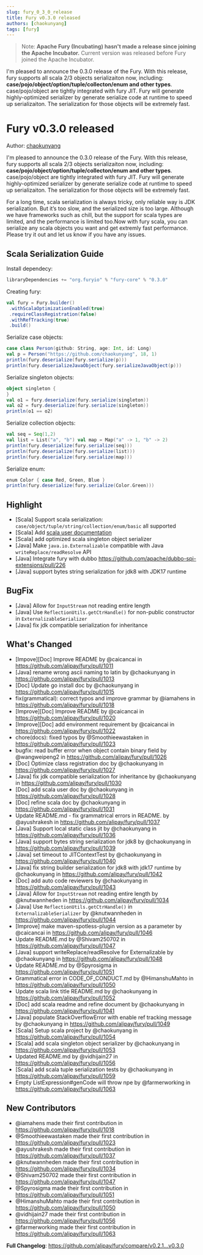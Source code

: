 ```yaml
---
slug: fury_0_3_0_release
title: Fury v0.3.0 released
authors: [chaokunyang]
tags: [fury]
---
```


> Note:
> **Apache Fury (Incubating) hasn't made a release since joining the Apache Incubator.**
> Current version was released before Fury joined the Apache Incubator.

I'm pleased to announce the 0.3.0 release of the Fury. With this release, fury supports all scala 2/3 objects serializaiton now, including: **case/pojo/object/option/tuple/collecton/enum and other types**. case/pojo/object are tightly integrated with fury JIT. Fury will generate highly-optimized serializer by generate serialize code at runtime to speed up serializaiton. The serialization for those objects will be extremely fast.

<!--truncate-->
# Fury v0.3.0 released

Author: [chaokunyang](https://github.com/chaokunyang)

I'm pleased to announce the 0.3.0 release of the Fury. With this release, fury supports all scala 2/3 objects serializaiton now, including: **case/pojo/object/option/tuple/collecton/enum and other types**. case/pojo/object are tightly integrated with fury JIT. Fury will generate highly-optimized serializer by generate serialize code at runtime to speed up serializaiton. The serialization for those objects will be extremely fast.

For a long time, scala serialization is always tricky, only reliable way is JDK serialization. But it’s too slow, and the serialized size is too large. Although we have frameworks such as chill, but the support for scala types are limited, and the performance is limited too.Now with fury scala, you can serialize any scala objects you want and get extremly fast performance. Please try it out and let us know if you have any issues.

## Scala Serialization Guide
Install dependecy:
```sbt
libraryDependencies += "org.furyio" % "fury-core" % "0.3.0"
```

Creating fury:

```scala
val fury = Fury.builder()
 .withScalaOptimizationEnabled(true) 
 .requireClassRegistration(false)
 .withRefTracking(true)
 .build()
```

Serialize case objects:

```scala
case class Person(github: String, age: Int, id: Long)
val p = Person("https://github.com/chaokunyang", 18, 1)
println(fury.deserialize(fury.serialize(p)))
println(fury.deserializeJavaObject(fury.serializeJavaObject(p)))
```

Serialize singleton objects:

```scala
object singleton {
}
val o1 = fury.deserialize(fury.serialize(singleton)) 
val o2 = fury.deserialize(fury.serialize(singleton)) 
println(o1 == o2)
```

Serialize collection objects:

```scala
val seq = Seq(1,2)
val list = List("a", "b") val map = Map("a" -> 1, "b" -> 2)
println(fury.deserialize(fury.serialize(seq)))
println(fury.deserialize(fury.serialize(list)))
println(fury.deserialize(fury.serialize(map)))
```

Serialize enum:

```scala
enum Color { case Red, Green, Blue }
println(fury.deserialize(fury.serialize(Color.Green)))
```

## Highlight
-  [Scala] Support scala serialization: `case/object/tuple/string/collection/enum/basic` all supported
-  [Scala] Add [scala user documentation](https://github.com/alipay/fury/blob/main/docs/guide/scala_guide.md)
- [Scala] add optimized scala singleton object serializer
-  [Java] Make `java.io.Externalizable` compatible with Java `writeReplace/readResolve` API
-  [Java] Integrate fury with dubbo https://github.com/apache/dubbo-spi-extensions/pull/226
- [Java] support bytes string serialization for jdk8 with JDK17 runtime

## BugFix
- [Java] Allow for `InputStream` not reading entire length 
- [Java] Use `ReflectionUtils.getCtrHandle()` for non-public constructor in `ExternalizableSerializer`
- [Java] fix jdk compatible serialization for inheritance 

## What's Changed
* [Impove][Doc] Improve README by @caicancai in https://github.com/alipay/fury/pull/1011
* [Java] rename wrong ascii naming to latin by @chaokunyang in https://github.com/alipay/fury/pull/1013
* [Doc] Update go install doc by @chaokunyang in https://github.com/alipay/fury/pull/1015
* fix(grammatical): correct typos and improve grammar by @iamahens in https://github.com/alipay/fury/pull/1018
* [Improve][Doc] Improve README by @caicancai in https://github.com/alipay/fury/pull/1020
* [Improve][Doc] add environment requirement by @caicancai in https://github.com/alipay/fury/pull/1022
* chore(docs): fixed typos by @Smoothieewastaken in https://github.com/alipay/fury/pull/1023
* bugfix: read buffer error when object contain binary field by @wangweipeng2 in https://github.com/alipay/fury/pull/1026
* [Doc] Optimize class registration doc by @chaokunyang in https://github.com/alipay/fury/pull/1027
* [Java] fix jdk compatible serialization for inheritance by @chaokunyang in https://github.com/alipay/fury/pull/1030
* [Doc] add scala user doc by @chaokunyang in https://github.com/alipay/fury/pull/1028
* [Doc] refine scala doc by @chaokunyang in https://github.com/alipay/fury/pull/1031
* Update README.md - fix grammatrical errors in README. by @ayushrakesh in https://github.com/alipay/fury/pull/1037
* [Java] Support local static class jit by @chaokunyang in https://github.com/alipay/fury/pull/1036
* [Java] support bytes string serialization for jdk8 by @chaokunyang in https://github.com/alipay/fury/pull/1039
* [Java] set timeout to JITContextTest by @chaokunyang in https://github.com/alipay/fury/pull/1040
* [Java] fix string builder serialization for jdk8 with jdk17 runtime by @chaokunyang in https://github.com/alipay/fury/pull/1042
* [Doc] add auto code reviewers by @chaokunyang in https://github.com/alipay/fury/pull/1043
* [Java] Allow for `InputStream` not reading entire length by @knutwannheden in https://github.com/alipay/fury/pull/1034
* [Java] Use `ReflectionUtils.getCtrHandle()` in `ExternalizableSerializer` by @knutwannheden in https://github.com/alipay/fury/pull/1044
* [Improve] make maven-spotless-plugin version as a parameter by @caicancai in https://github.com/alipay/fury/pull/1046
* Update README.md by @Shivam250702 in https://github.com/alipay/fury/pull/1047
* [Java] support writeReplace/readResolve for Externalizable by @chaokunyang in https://github.com/alipay/fury/pull/1048
* Update README.md by @Spyrosigma in https://github.com/alipay/fury/pull/1051
* Grammatical error in CODE_OF_CONDUCT.md by @HimanshuMahto in https://github.com/alipay/fury/pull/1050
* Update scala link title README.md by @chaokunyang in https://github.com/alipay/fury/pull/1052
* [Doc] add scala readme and refine document by @chaokunyang in https://github.com/alipay/fury/pull/1041
* [Java] populate StackOverflowError with enable ref tracking message by @chaokunyang in https://github.com/alipay/fury/pull/1049
* [Scala] Setup scala project by @chaokunyang in https://github.com/alipay/fury/pull/1054
* [Scala] add scala singleton object serializer by @chaokunyang in https://github.com/alipay/fury/pull/1053
* Updated README.md by @vidhijain27 in https://github.com/alipay/fury/pull/1056
* [Scala] add scala tuple serialization tests  by @chaokunyang in https://github.com/alipay/fury/pull/1059
* Empty ListExpression#genCode will throw npe by @farmerworking in https://github.com/alipay/fury/pull/1063

## New Contributors
* @iamahens made their first contribution in https://github.com/alipay/fury/pull/1018
* @Smoothieewastaken made their first contribution in https://github.com/alipay/fury/pull/1023
* @ayushrakesh made their first contribution in https://github.com/alipay/fury/pull/1037
* @knutwannheden made their first contribution in https://github.com/alipay/fury/pull/1034
* @Shivam250702 made their first contribution in https://github.com/alipay/fury/pull/1047
* @Spyrosigma made their first contribution in https://github.com/alipay/fury/pull/1051
* @HimanshuMahto made their first contribution in https://github.com/alipay/fury/pull/1050
* @vidhijain27 made their first contribution in https://github.com/alipay/fury/pull/1056
* @farmerworking made their first contribution in https://github.com/alipay/fury/pull/1063

**Full Changelog**: https://github.com/alipay/fury/compare/v0.2.1...v0.3.0